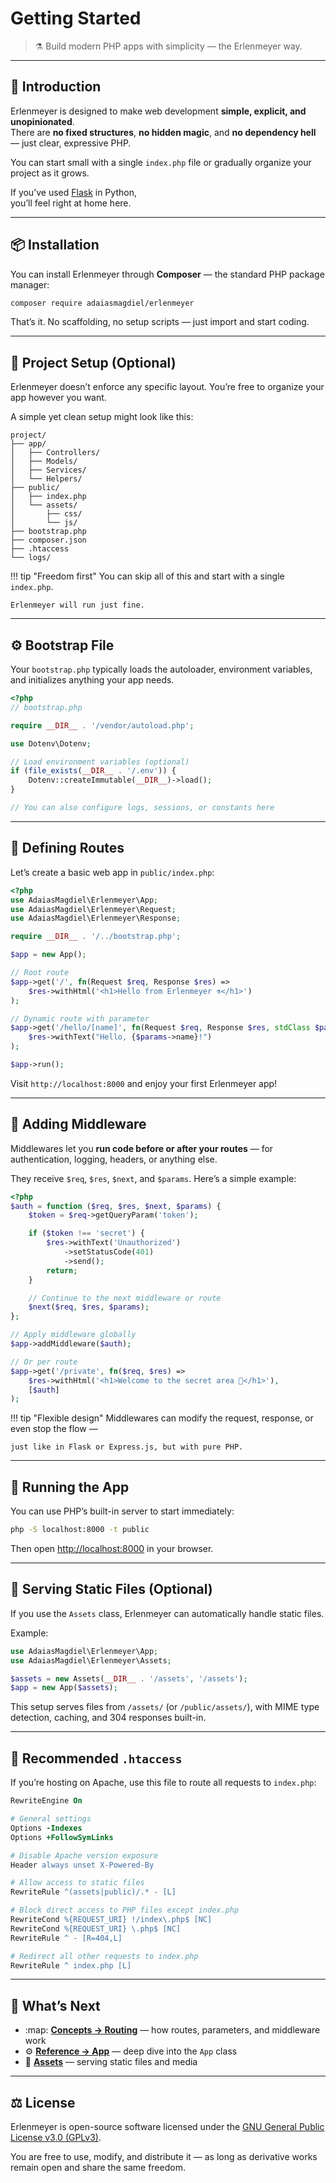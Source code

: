 # Getting Started

> ⚗️ Build modern PHP apps with simplicity — the Erlenmeyer way.

---

## 🧠 Introduction

Erlenmeyer is designed to make web development **simple, explicit, and unopinionated**.  
There are **no fixed structures**, **no hidden magic**, and **no dependency hell** — just clear, expressive PHP.

You can start small with a single `index.php` file or gradually organize your project as it grows.

If you’ve used [Flask](https://flask.palletsprojects.com/) in Python,  
you’ll feel right at home here.

---

## 📦 Installation

You can install Erlenmeyer through **Composer** — the standard PHP package manager:

```bash
composer require adaiasmagdiel/erlenmeyer
```

That’s it.
No scaffolding, no setup scripts — just import and start coding.

---

## 🧱 Project Setup (Optional)

Erlenmeyer doesn’t enforce any specific layout.
You’re free to organize your app however you want.

A simple yet clean setup might look like this:

```
project/
├── app/
│   ├── Controllers/
│   ├── Models/
│   ├── Services/
│   └── Helpers/
├── public/
│   ├── index.php
│   └── assets/
│       ├── css/
│       └── js/
├── bootstrap.php
├── composer.json
├── .htaccess
└── logs/
```

!!! tip "Freedom first"
You can skip all of this and start with a single `index.php`.

    Erlenmeyer will run just fine.

---

## ⚙️ Bootstrap File

Your `bootstrap.php` typically loads the autoloader, environment variables,
and initializes anything your app needs.

```php
<?php
// bootstrap.php

require __DIR__ . '/vendor/autoload.php';

use Dotenv\Dotenv;

// Load environment variables (optional)
if (file_exists(__DIR__ . '/.env')) {
    Dotenv::createImmutable(__DIR__)->load();
}

// You can also configure logs, sessions, or constants here
```

---

## 🧭 Defining Routes

Let’s create a basic web app in `public/index.php`:

```php
<?php
use AdaiasMagdiel\Erlenmeyer\App;
use AdaiasMagdiel\Erlenmeyer\Request;
use AdaiasMagdiel\Erlenmeyer\Response;

require __DIR__ . '/../bootstrap.php';

$app = new App();

// Root route
$app->get('/', fn(Request $req, Response $res) =>
    $res->withHtml('<h1>Hello from Erlenmeyer ⚗️</h1>')
);

// Dynamic route with parameter
$app->get('/hello/[name]', fn(Request $req, Response $res, stdClass $params) =>
    $res->withText("Hello, {$params->name}!")
);

$app->run();
```

Visit `http://localhost:8000` and enjoy your first Erlenmeyer app!

---

## 🧩 Adding Middleware

Middlewares let you **run code before or after your routes** —
for authentication, logging, headers, or anything else.

They receive `$req`, `$res`, `$next`, and `$params`.
Here’s a simple example:

```php
<?php
$auth = function ($req, $res, $next, $params) {
    $token = $req->getQueryParam('token');

    if ($token !== 'secret') {
        $res->withText('Unauthorized')
            ->setStatusCode(401)
            ->send();
        return;
    }

    // Continue to the next middleware or route
    $next($req, $res, $params);
};

// Apply middleware globally
$app->addMiddleware($auth);

// Or per route
$app->get('/private', fn($req, $res) =>
    $res->withHtml('<h1>Welcome to the secret area 🧪</h1>'),
    [$auth]
);
```

!!! tip "Flexible design"
Middlewares can modify the request, response, or even stop the flow —

    just like in Flask or Express.js, but with pure PHP.

---

## 🧰 Running the App

You can use PHP’s built-in server to start immediately:

```bash
php -S localhost:8000 -t public
```

Then open [http://localhost:8000](http://localhost:8000) in your browser.

---

## 🧩 Serving Static Files (Optional)

If you use the `Assets` class, Erlenmeyer can automatically handle static files.

Example:

```php
use AdaiasMagdiel\Erlenmeyer\App;
use AdaiasMagdiel\Erlenmeyer\Assets;

$assets = new Assets(__DIR__ . '/assets', '/assets');
$app = new App($assets);
```

This setup serves files from `/assets/` (or `/public/assets/`),
with MIME type detection, caching, and 304 responses built-in.

---

## 🔧 Recommended `.htaccess`

If you’re hosting on Apache, use this file to route all requests to `index.php`:

```apache
RewriteEngine On

# General settings
Options -Indexes
Options +FollowSymLinks

# Disable Apache version exposure
Header always unset X-Powered-By

# Allow access to static files
RewriteRule ^(assets|public)/.* - [L]

# Block direct access to PHP files except index.php
RewriteCond %{REQUEST_URI} !/index\.php$ [NC]
RewriteCond %{REQUEST_URI} \.php$ [NC]
RewriteRule ^ - [R=404,L]

# Redirect all other requests to index.php
RewriteRule ^ index.php [L]
```

---

## 🚀 What’s Next

- :map: **[Concepts → Routing](concepts/routing.md)** — how routes, parameters, and middleware work
- :gear: **[Reference → App](reference/App.md)** — deep dive into the `App` class
- :file_folder: **[Assets](concepts/assets.md)** — serving static files and media

---

## ⚖️ License

Erlenmeyer is open-source software licensed under the
[GNU General Public License v3.0 (GPLv3)](https://www.gnu.org/licenses/gpl-3.0.html).

You are free to use, modify, and distribute it —
as long as derivative works remain open and share the same freedom.
